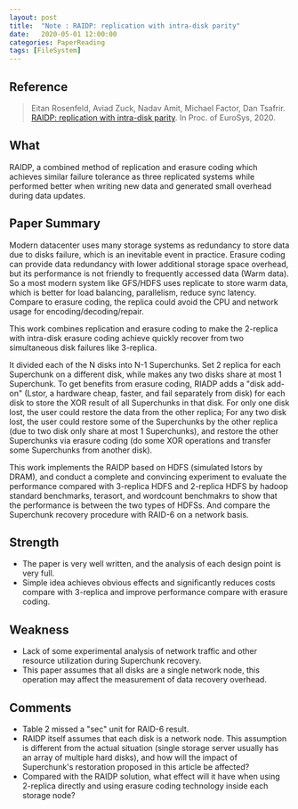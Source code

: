 ```yaml
---
layout: post
title:  "Note : RAIDP: replication with intra-disk parity"
date:   2020-05-01 12:00:00
categories: PaperReading
tags: [FileSystem]
---
```


## Reference

> Eitan Rosenfeld, Aviad Zuck, Nadav Amit, Michael Factor, Dan Tsafrir. [RAIDP: replication with intra-disk parity](https://dl.acm.org/doi/abs/10.1145/3342195.3387546). In Proc. of EuroSys, 2020.


## What

RAIDP, a combined method of replication and erasure coding which achieves similar failure tolerance as three replicated systems while performed better when writing new data and generated small overhead during data updates.
<!-- more -->

## Paper Summary

Modern datacenter uses many storage systems as redundancy to store data due to disks failure, which is an inevitable event in practice. Erasure coding can provide data redundancy with lower additional storage space overhead, but its performance is not friendly to frequently accessed data (Warm data). So a most modern system like GFS/HDFS uses replicate to store warm data, which is better for load balancing, parallelism, reduce sync latency. Compare to erasure coding, the replica could avoid the CPU and network usage for encoding/decoding/repair.

This work combines replication and erasure coding to make the 2-replica with intra-disk erasure coding achieve quickly recover from two simultaneous disk failures like 3-replica.

It divided each of the N disks into N-1 Superchunks. Set 2 replica for each Superchunk on a different disk, while makes any two disks share at most 1 Superchunk. To get benefits from erasure coding, RIADP adds a "disk add-on" (Lstor, a hardware cheap, faster, and fail separately from disk) for each disk to store the XOR result of all Superchunks in that disk. For only one disk lost, the user could restore the data from the other replica; For any two disk lost, the user could restore some of the Superchunks by the other replica (due to two disk only share at most 1 Superchunks), and restore the other Superchunks via erasure coding (do some XOR operations and transfer some Superchunks from another disk).

This work implements the RAIDP based on HDFS (simulated lstors by DRAM), and conduct a complete and convincing experiment to evaluate the performance compared with 3-replica HDFS and 2-replica HDFS by hadoop standard benchmarks, terasort, and wordcount benchmakrs to show that the performance is between the two types of HDFSs. And compare the Superchunk recovery procedure with RAID-6 on a network basis.

## Strength

* The paper is very well written, and the analysis of each design point is very full.
* Simple idea achieves obvious effects and significantly reduces costs compare with 3-replica and improve performance compare with erasure coding.

## Weakness

* Lack of some experimental analysis of network traffic and other resource utilization during Superchunk recovery.
* This paper assumes that all disks are a single network node, this operation may affect the measurement of data recovery overhead.

## Comments

* Table 2 missed a "sec" unit for RAID-6 result.
* RAIDP itself assumes that each disk is a network node. This assumption is different from the actual situation (single storage server usually has an array of multiple hard disks), and how will the impact of Superchunk's restoration proposed in this article be affected?
* Compared with the RAIDP solution, what effect will it have when using 2-replica directly and using erasure coding technology inside each storage node?
  